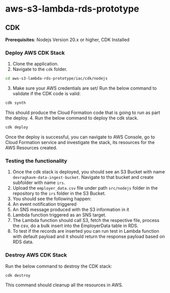 # aws-s3-lambda-rds-prototype

## CDK
**Prerequisites**: Nodejs Version 20.x or higher, CDK Installed
### Deploy AWS CDK Stack
1. Clone the application.
2. Navigate to the `cdk` folder.
```sh
cd aws-s3-lambda-rds-prototype/iac/cdk/nodejs
```
3. Make sure your AWS credentials are set/ Run the below command to validate if the CDK code is valid:
```sh
cdk synth
```
This should produce the Cloud Formation code that is going to run as part the deploy.
4. Run the below command to deploy the cdk stack.
```sh
cdk deploy
```
Once the deploy is successful, you can navigate to AWS Console, go to Cloud Formation service and investigate the stack, its resources for the AWS Resources created.

### Testing the functionality
1. Once the cdk stack is deployed, you should see an S3 Bucket with name `devraghavm-data-ingest-bucket`. Navigate to that bucket and create subfolder with name `irs`.
2. Upload the `employer_data.csv` file under path `src/nodejs` folder in the repository to the `irs` folder in the S3 Bucket.
3. You should see the following happen:
  1. An event notification triggered
  2. An SNS message produced with the S3 information in it
  3. Lambda function triggered as an SNS target.
  4. The Lambda function should call S3, fetch the respective file, process the csv, do a bulk insert into the EmployerData table in RDS.
  5. To test if the records are inserted you can run test in Lambda function with default payload and it should return the response payload based on RDS data.
### Destroy AWS CDK Stack
Run the below command to destroy the CDK stack:
```sh
cdk destroy
```
This command should cleanup all the resources in AWS.
